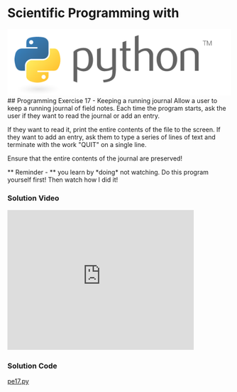 # Scientific Programming with 
<img src="../../imgs/python.png"/>
## Programming Exercise 17 - Keeping a running journal
Allow a user to keep a running journal of field notes.  Each time the program starts, ask the user if they want to read the journal or add an entry.

If they want to read it, print the entire contents of the file to the screen.
If they want to add an entry, ask them to type a series of lines of text and terminate with the work "QUIT" on a single line.  

Ensure that the entire contents of the journal are preserved!

<div class="highlight">** Reminder -  ** you learn by *doing* not watching.  Do this program yourself first!  Then watch how I did it!</div>

### Solution Video
<iframe width="420" height="315" src="https://www.youtube.com/embed/iR63XwMr6KQ" frameborder="0" allowfullscreen></iframe>

### Solution Code
[pe17.py](pe17.py)



